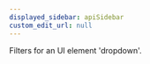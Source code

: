 ```yaml
---
displayed_sidebar: apiSidebar
custom_edit_url: null
---
```


Filters for an UI element 'dropdown'.

